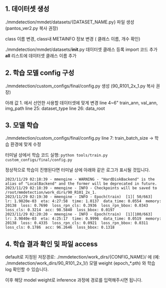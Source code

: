 ## 1. 데이터셋 생성

./mmdetection/mmdet/datasets/{DATASET_NAME.py} 파일 생성 (pantos_ver2.py 복사 권장)

class 이름 변경, class내  METAINFO 정보 변경 ( 클래스 이름, 개수 확인)

./mmdetection/mmdet/datasets/__init__.py 데이터셋 클래스 등록
import 코드 추가
__all__ 리스트에 데이터셋 클래스 이름 추가


## 2. 학습 모델 config 구성
./mmdetection/custom_configs/final/config.py 생성 (90_R101_2x_1.py 복사 권장)

아래 값 1. 에서 선언한 사용할 데이터셋에 맞게 변경
line 4~6" train_ann, val_ann, img_path 
line 25: dataset_type
line 26: data_root  


## 3. 모델 학습 
./mmdetection/custom_configs/final/config.py 
line 7: train_batch_size -> 학습 환경에 맞게 수정

터미널 상에서 학습 코드 실행:
```python tools/train.py custom_configs/final/config.py```

정상적으로 학습이 진행된다면 터미널 상에 아래와 같은 로그가 표시될 것입니다.

```
2023/11/29 02:18:39 - mmengine - WARNING - "HardDiskBackend" is the alias of "LocalBackend" and the former will be deprecated in future.
2023/11/29 02:18:39 - mmengine - INFO - Checkpoints will be saved to /root/mmdetection/work_dirs/90_R101_2x_1.
2023/11/29 02:19:30 - mmengine - INFO - Epoch(train)  [1][ 50/663]  lr: 1.9820e-03  eta: 4:27:58  time: 1.0137  data_time: 0.0554  memory: 20138  loss: 0.7690  loss_rpn_cls: 0.3936  loss_rpn_bbox: 0.0343  loss_cls: 0.3214  acc: 98.5840  loss_bbox: 0.0197
2023/11/29 02:20:20 - mmengine - INFO - Epoch(train)  [1][100/663]  lr: 3.9840e-03  eta: 4:25:17  time: 0.9996  data_time: 0.0519  memory: 20138  loss: 0.4335  loss_rpn_cls: 0.0921  loss_rpn_bbox: 0.0311  loss_cls: 0.1786  acc: 96.2646  loss_bbox: 0.1318
```

## 4. 학습 결과 확인 및 파일 access
default로 지정된 저장경로: ./mmdetection/work_dirs/{CONFIG_NAME}/ 에 (예: ./mmdetection/work_dirs/90_R101_2x_1/) 모델 weight (epoch_*.pth) 와 학습 log 확인할 수 있습니다.

이후 해당 model weight로 inference 과정에 경로를 입력해주시면 됩니다. 
